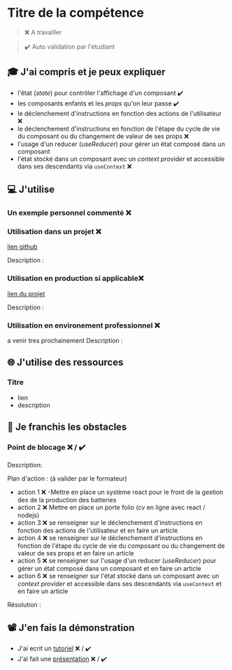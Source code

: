 # Titre de la compétence

> ❌ A travailler

> ✔️ Auto validation par l'étudiant

## 🎓 J'ai compris et je peux expliquer

- l'état (_state_) pour contrôler l'affichage d'un composant  ✔️
- les composants enfants et les _props_ qu'on leur passe  ✔️
- le déclenchement d'instructions en fonction des actions de l'utilisateur ❌ 
- le déclenchement d'instructions en fonction de l'étape du cycle de vie du composant ou du changement de valeur de ses props ❌ 
- l'usage d'un reducer (_useReducer_) pour gérer un état composé dans un composant
- l'état stocké dans un composant avec un _context provider_ et accessible dans ses descendants via `useContext` ❌ 

## 💻 J'utilise

### Un exemple personnel commenté ❌ 

### Utilisation dans un projet ❌

[lien github](...)

Description :

### Utilisation en production si applicable❌ 

[lien du projet](...)

Description :

### Utilisation en environement professionnel ❌
a venir tres prochainement 
Description :

## 🌐 J'utilise des ressources

### Titre

- lien
- description

## 🚧 Je franchis les obstacles

### Point de blocage ❌ / ✔️

Description:

Plan d'action : (à valider par le formateur)

- action 1 ❌ 
-Mettre en place un système react pour le front de la gestion des de la production des batteries
- action 2 ❌
Mettre en place un porte folio (cv en ligne avec react / nodejs)
- action 3 ❌
se renseigner sur le déclenchement d'instructions en fonction des actions de l'utilisateur et en faire un article
- action 4 ❌
se renseigner sur  le déclenchement d'instructions en fonction de l'étape du cycle de vie du composant ou du changement de valeur de ses props et en faire un article
- action 5 ❌
se renseigner sur  l'usage d'un reducer (_useReducer_) pour gérer un état composé dans un composant et en faire un article
- action 6 ❌
se renseigner sur l'état stocké dans un composant avec un _context provider_ et accessible dans ses descendants via `useContext`  et en faire un article

Résolution :

## 📽️ J'en fais la démonstration

- J'ai ecrit un [tutoriel](...) ❌ / ✔️
- J'ai fait une [présentation](...) ❌ / ✔️
